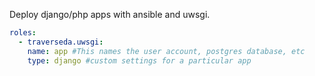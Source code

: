 Deploy django/php apps with ansible and uwsgi.

```yaml
roles:
  - traverseda.uwsgi:
    name: app #This names the user account, postgres database, etc
    type: django #custom settings for a particular app
```
